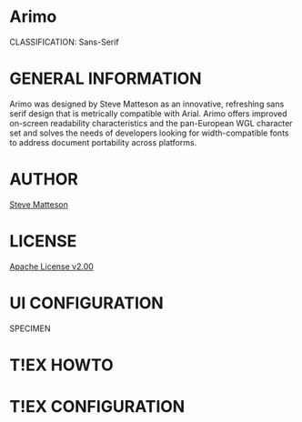 Arimo
=======
CLASSIFICATION: Sans-Serif

GENERAL INFORMATION
===================
Arimo was designed by Steve Matteson as an innovative, refreshing sans serif design 
that is metrically compatible with Arial. Arimo offers improved on-screen readability
characteristics and the pan-European WGL character set and solves the needs of
developers looking for width-compatible fonts to address document portability across platforms.

AUTHOR
======
[Steve Matteson](http://www.monotype.com/studio/steve-matteson)

LICENSE
=======
[Apache License v2.00](http://www.apache.org/licenses/)

UI CONFIGURATION
================
SPECIMEN


T!EX HOWTO
=========


T!EX CONFIGURATION
=================

